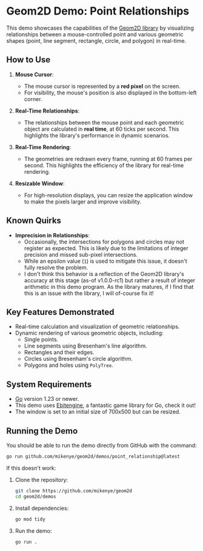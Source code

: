 
# Geom2D Demo: Point Relationships

This demo showcases the capabilities of the [Geom2D library](https://github.com/mikenye/geom2d) by visualizing relationships between a mouse-controlled point and various geometric shapes (point, line segment, rectangle, circle, and polygon) in real-time.

## How to Use

1. **Mouse Cursor**:
   - The mouse cursor is represented by a **red pixel** on the screen.
   - For visibility, the mouse's position is also displayed in the bottom-left corner.

2. **Real-Time Relationships**:
   - The relationships between the mouse point and each geometric object are calculated in **real time**, at 60 ticks per second. This highlights the library's performance in dynamic scenarios.

3. **Real-Time Rendering**:
   - The geometries are redrawn every frame, running at 60 frames per second. This highlights the efficiency of the library for real-time rendering.

4. **Resizable Window**:
   - For high-resolution displays, you can resize the application window to make the pixels larger and improve visibility.

## Known Quirks

- **Imprecision in Relationships**:
  - Occasionally, the intersections for polygons and circles may not register as expected. This is likely due to the limitations of integer precision and missed sub-pixel intersections.
  - While an epsilon value (`1`) is used to mitigate this issue, it doesn't fully resolve the problem.
  - I don't think this behavior is a reflection of the Geom2D library's accuracy at this stage (as-of v1.0.0-rc1) but rather a result of integer arithmetic in this demo program. As the library matures, if I find that this is an issue with the library, I will of-course fix it!

## Key Features Demonstrated

- Real-time calculation and visualization of geometric relationships.
- Dynamic rendering of various geometric objects, including:
  - Single points.
  - Line segments using Bresenham's line algorithm.
  - Rectangles and their edges.
  - Circles using Bresenham's circle algorithm.
  - Polygons and holes using `PolyTree`.

## System Requirements

- [Go](https://go.dev) version 1.23 or newer.
- This demo uses [Ebitengine](https://ebiten.org), a fantastic game library for Go, check it out!
- The window is set to an initial size of 700x500 but can be resized.

## Running the Demo

You should be able to run the demo directly from GitHub with the command:

```bash
go run github.com/mikenye/geom2d/demos/point_relationship@latest
```

If this doesn't work:

1. Clone the repository:
   ```bash
   git clone https://github.com/mikenye/geom2d
   cd geom2d/demos
   ```

2. Install dependencies:
   ```bash
   go mod tidy
   ```

3. Run the demo:
   ```bash
   go run .
   ```
